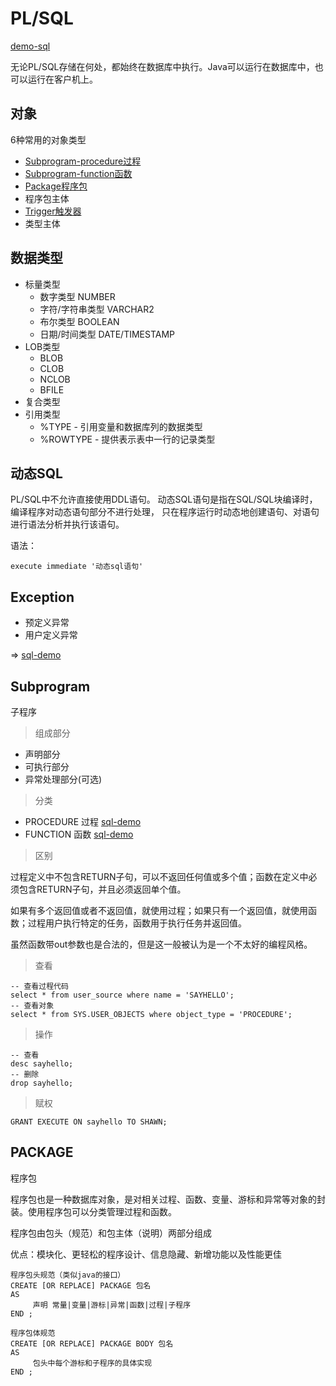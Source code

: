 # PL/SQL

[demo-sql](../../sql_demo/dev/plsql/plsql.sql)

无论PL/SQL存储在何处，都始终在数据库中执行。Java可以运行在数据库中，也可以运行在客户机上。

## 对象

6种常用的对象类型

- [Subprogram-procedure过程](#subprogram)
- [Subprogram-function函数](#subprogram)
- [Package程序包](#package)
- 程序包主体
- [Trigger触发器](Trigger.md)
- 类型主体


## 数据类型

- 标量类型
  - 数字类型 NUMBER
  - 字符/字符串类型 VARCHAR2
  - 布尔类型 BOOLEAN
  - 日期/时间类型 DATE/TIMESTAMP
- LOB类型
  - BLOB
  - CLOB
  - NCLOB
  - BFILE
- 复合类型
- 引用类型
  - %TYPE - 引用变量和数据库列的数据类型
  - %ROWTYPE - 提供表示表中一行的记录类型


## 动态SQL

PL/SQL中不允许直接使用DDL语句。
动态SQL语句是指在SQL/SQL块编译时，编译程序对动态语句部分不进行处理，
只在程序运行时动态地创建语句、对语句进行语法分析并执行该语句。

语法：
```oracle
execute immediate '动态sql语句'
```


## Exception

- 预定义异常
- 用户定义异常

=> [sql-demo](../../sql_demo/dev/plsql/exception.sql)


## Subprogram

子程序

> 组成部分

- 声明部分
- 可执行部分
- 异常处理部分(可选)

> 分类

- PROCEDURE 过程 [sql-demo](../../sql_demo/dev/plsql/subprogram.sql)
- FUNCTION 函数 [sql-demo](../../sql_demo/dev/plsql/subprogram.sql)


> 区别

过程定义中不包含RETURN子句，可以不返回任何值或多个值；函数在定义中必须包含RETURN子句，并且必须返回单个值。

如果有多个返回值或者不返回值，就使用过程；如果只有一个返回值，就使用函数；过程用户执行特定的任务，函数用于执行任务并返回值。

虽然函数带out参数也是合法的，但是这一般被认为是一个不太好的编程风格。


> 查看

```oracle
-- 查看过程代码
select * from user_source where name = 'SAYHELLO';
-- 查看对象
select * from SYS.USER_OBJECTS where object_type = 'PROCEDURE';
```

> 操作

```oracle
-- 查看
desc sayhello;
-- 删除
drop sayhello;
```

> 赋权

```oracle
GRANT EXECUTE ON sayhello TO SHAWN;
```

## PACKAGE

程序包

程序包也是一种数据库对象，是对相关过程、函数、变量、游标和异常等对象的封装。使用程序包可以分类管理过程和函数。 

程序包由包头（规范）和包主体（说明）两部分组成

优点：模块化、更轻松的程序设计、信息隐藏、新增功能以及性能更佳

```oracle
程序包头规范（类似java的接口）
CREATE [OR REPLACE] PACKAGE 包名  
AS
     声明 常量|变量|游标|异常|函数|过程|子程序
END ;

```

```oracle
程序包体规范
CREATE [OR REPLACE] PACKAGE BODY 包名  
AS
     包头中每个游标和子程序的具体实现
END ;

```